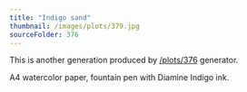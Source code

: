 ```yaml
---
title: "Indigo sand"
thumbnail: /images/plots/379.jpg
sourceFolder: 376
---
```


This is another generation produced by [/plots/376](/plots/376) generator.

A4 watercolor paper, fountain pen with Diamine Indigo ink.
